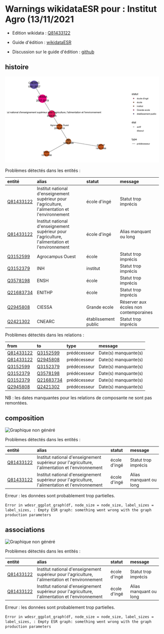 Warnings wikidataESR pour : Institut Agro (13/11/2021
================

- Edition wikidata : [Q81433122](https://www.wikidata.org/wiki/Q81433122)
- Guide d'édition : [wikidataESR](https://github.com/cpesr/wikidataESR/)

- Discussion sur le guide d'édition : [github](https://github.com/cpesr/wikidataESR/issues)



## histoire 

![Graphique non généré](Q81433122-histoire.png) 

Problèmes détectés dans les entités :

|entité                                               |alias                                                                                            |statut               |message                                |
|:----------------------------------------------------|:------------------------------------------------------------------------------------------------|:--------------------|:--------------------------------------|
|[Q81433122](https://www.wikidata.org/wiki/Q81433122) |Institut national d'enseignement supérieur pour l'agriculture, l'alimentation et l'environnement |école d'ingé         |Statut trop imprécis                   |
|[Q81433122](https://www.wikidata.org/wiki/Q81433122) |Institut national d'enseignement supérieur pour l'agriculture, l'alimentation et l'environnement |école d'ingé         |Alias manquant ou long                 |
|[Q3152599](https://www.wikidata.org/wiki/Q3152599)   |Agrocampus Ouest                                                                                 |école                |Statut trop imprécis                   |
|[Q3152379](https://www.wikidata.org/wiki/Q3152379)   |INH                                                                                              |institut             |Statut trop imprécis                   |
|[Q3578198](https://www.wikidata.org/wiki/Q3578198)   |ENSH                                                                                             |école                |Statut trop imprécis                   |
|[Q21683734](https://www.wikidata.org/wiki/Q21683734) |ENITHP                                                                                           |école                |Statut trop imprécis                   |
|[Q2945808](https://www.wikidata.org/wiki/Q2945808)   |CIESSA                                                                                           |Grande ecole         |Réserver aux écoles non contemporaines |
|[Q2421302](https://www.wikidata.org/wiki/Q2421302)   |CNEARC                                                                                           |établissement public |Statut trop imprécis                   |

Problèmes détectés dans les relations :

|from                                                 |to                                                   |type         |message              |
|:----------------------------------------------------|:----------------------------------------------------|:------------|:--------------------|
|[Q81433122](https://www.wikidata.org/wiki/Q81433122) |[Q3152599](https://www.wikidata.org/wiki/Q3152599)   |prédécesseur |Date(s) manquante(s) |
|[Q81433122](https://www.wikidata.org/wiki/Q81433122) |[Q2945808](https://www.wikidata.org/wiki/Q2945808)   |prédécesseur |Date(s) manquante(s) |
|[Q3152599](https://www.wikidata.org/wiki/Q3152599)   |[Q3152379](https://www.wikidata.org/wiki/Q3152379)   |prédécesseur |Date(s) manquante(s) |
|[Q3152379](https://www.wikidata.org/wiki/Q3152379)   |[Q3578198](https://www.wikidata.org/wiki/Q3578198)   |prédécesseur |Date(s) manquante(s) |
|[Q3152379](https://www.wikidata.org/wiki/Q3152379)   |[Q21683734](https://www.wikidata.org/wiki/Q21683734) |prédécesseur |Date(s) manquante(s) |
|[Q2945808](https://www.wikidata.org/wiki/Q2945808)   |[Q2421302](https://www.wikidata.org/wiki/Q2421302)   |prédécesseur |Date(s) manquante(s) |

NB : les dates manquantes pour les relations de composante ne sont pas remontées. 



## composition 

![Graphique non généré](Q81433122-composition.png) 

Problèmes détectés dans les entités :

|entité                                               |alias                                                                                            |statut       |message                |
|:----------------------------------------------------|:------------------------------------------------------------------------------------------------|:------------|:----------------------|
|[Q81433122](https://www.wikidata.org/wiki/Q81433122) |Institut national d'enseignement supérieur pour l'agriculture, l'alimentation et l'environnement |école d'ingé |Statut trop imprécis   |
|[Q81433122](https://www.wikidata.org/wiki/Q81433122) |Institut national d'enseignement supérieur pour l'agriculture, l'alimentation et l'environnement |école d'ingé |Alias manquant ou long |

 


Erreur : les données sont probablement trop partielles.
```
Error in wdesr_ggplot_graph(df, node_size = node_size, label_sizes = label_sizes, : Empty ESR graph: something went wrong with the graph production parameters

``` 



## associations 

![Graphique non généré](Q81433122-associations.png) 

Problèmes détectés dans les entités :

|entité                                               |alias                                                                                            |statut       |message                |
|:----------------------------------------------------|:------------------------------------------------------------------------------------------------|:------------|:----------------------|
|[Q81433122](https://www.wikidata.org/wiki/Q81433122) |Institut national d'enseignement supérieur pour l'agriculture, l'alimentation et l'environnement |école d'ingé |Statut trop imprécis   |
|[Q81433122](https://www.wikidata.org/wiki/Q81433122) |Institut national d'enseignement supérieur pour l'agriculture, l'alimentation et l'environnement |école d'ingé |Alias manquant ou long |

 


Erreur : les données sont probablement trop partielles.
```
Error in wdesr_ggplot_graph(df, node_size = node_size, label_sizes = label_sizes, : Empty ESR graph: something went wrong with the graph production parameters

``` 

